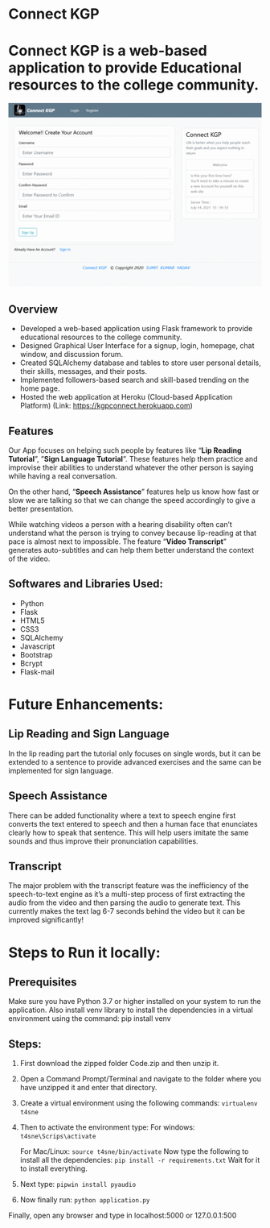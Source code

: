 # Connect KGP
# Connect KGP is a web-based application to provide Educational resources to the college community.

![**Slideshow**](/Slideshow.gif)

## Overview
 - Developed a web-based application using Flask framework to provide educational resources to the college community.
 - Designed Graphical User Interface for a signup, login, homepage, chat window, and discussion forum.
 - Created SQLAlchemy database and tables to store user personal details, their skills, messages, and their posts.
 - Implemented followers-based search and skill-based trending on the home page.
 - Hosted the web application at Heroku (Cloud-based Application Platform) (Link: https://kgpconnect.herokuapp.com)

## Features

Our App focuses on helping such people by features like “**Lip Reading Tutorial**”, ”**Sign Language Tutorial**”. These features help them practice and improvise their abilities to understand whatever the other person is saying while having a real conversation. 

On the other hand, “**Speech Assistance**” features help us know how fast or slow we are talking so that we can change the speed accordingly to give a better presentation. 

While watching videos a person with a hearing disability often can’t understand what the person is trying to convey because lip-reading at that pace is almost next to impossible. The feature “**Video Transcript**” generates auto-subtitles and can help them better understand the context of the video.


## Softwares and Libraries Used:
 - Python 
 - Flask  
 - HTML5 
 - CSS3 
 - SQLAlchemy 
 - Javascript
 - Bootstrap
 - Bcrypt
 - Flask-mail

# Future Enhancements:

## Lip Reading and Sign Language
In the lip reading part the tutorial only focuses on single words, but it can be extended to a sentence to provide advanced exercises and the same can be implemented for sign language. 

## Speech Assistance
There can be added functionality where a text to speech engine first converts the text entered to speech and then a human face that enunciates clearly how to speak that sentence. This will help users imitate the same sounds and thus improve their pronunciation capabilities.

## Transcript
The major problem with the transcript feature was the inefficiency of the speech-to-text engine as it’s a multi-step process of first extracting the audio from the video and then parsing the audio to generate text. This currently makes the text lag 6-7 seconds behind the video but it can be improved significantly!


# Steps to Run it locally:

## Prerequisites
Make sure you have Python 3.7 or higher installed on your system to run the application. 
Also install venv library to install the dependencies in a virtual environment using the command:
pip install venv

## Steps:

1. First download the zipped folder Code.zip and then unzip it. 
2. Open a Command Prompt/Terminal and navigate to the folder where you have unzipped it and enter that directory.
3. Create a virtual environment using the following commands:
   `virtualenv  t4sne`
4. Then to activate the environment type:
   For windows:
   `t4sne\Scrips\activate`

   For Mac/Linux:
   `source t4sne/bin/activate`
   Now type the following to install all the dependencies:
   `pip install -r requirements.txt` 
   Wait for it to install everything.
5. Next type:
   `pipwin install pyaudio`
6. Now finally run:
   `python application.py`

Finally, open any browser and type in localhost:5000 or 127.0.0.1:500
